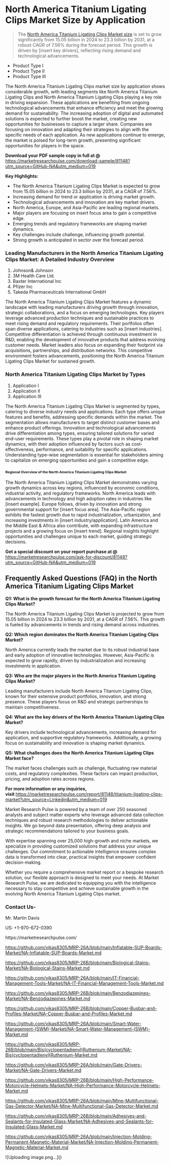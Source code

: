 <h1>North America Titanium Ligating Clips Market&nbsp;Size by Application</h1><blockquote><p>The <a href="https://marketresearchpulse.com/download-sample/81148?utm_source=GitHub-NA&amp;utm_medium=019">North America Titanium Ligating Clips Market size</a> is set to grow significantly from 15.05 billion in 2024 to 23.3 billion by 2031, at a robust CAGR of 7.56% during the forecast period. This growth is driven by [insert key drivers], reflecting rising demand and technological advancements.</p></blockquote><ul><li>Product Type I<li> Product Type II<li> Product Type III</li></ul><p>The North America Titanium Ligating Clips market size by application shows considerable growth, with leading segments like North America Titanium Ligating Clips and North America Titanium Ligating Clips playing a key role in driving expansion. These applications are benefiting from ongoing technological advancements that enhance efficiency and meet the growing demand for sustainability. The increasing adoption of digital and automated solutions is expected to further boost the market, creating new opportunities for businesses to capture a larger share. Companies are focusing on innovation and adapting their strategies to align with the specific needs of each application. As new applications continue to emerge, the market is poised for long-term growth, presenting significant opportunities for players in the space.</p><p><strong>Download your PDF sample copy in full at @ </strong><a href="https://marketresearchpulse.com/download-sample/81148?utm_source=GitHub-NA&amp;utm_medium=019">https://marketresearchpulse.com/download-sample/81148?utm_source=GitHub-NA&amp;utm_medium=019</a></p><p><strong>Key Highlights: </strong></p><ul><li>The North America Titanium Ligating Clips Market is expected to grow from 15.05 billion in 2024 to 23.3 billion by 2031, at a CAGR of 7.56%.</li><li>Increasing demand for trend or application is driving market growth.</li><li>Technological advancements and innovation are key market drivers.</li><li>North America, Europe, and Asia-Pacific are leading regional markets.</li><li>Major players are focusing on insert focus area to gain a competitive edge.</li><li>Emerging trends and regulatory frameworks are shaping market dynamics.</li><li>Key challenges include challenge, influencing growth potential.</li><li>Strong growth is anticipated in sector over the forecast period.</li></ul><h3>Leading Manufacturers in the North America Titanium Ligating Clips Market: A Detailed Industry Overview</h3><ol><li>Johnson& Johnson</li><li>3M Health Care Ltd.</li><li>Baxter International Inc</li><li>Pfizer Inc</li><li>Takeda Pharmaceuticals International GmbH</li></ol><div class="flex max-w-full flex-col flex-grow"><div class="min-h-8 text-message flex w-full flex-col items-end gap-2 whitespace-normal break-words [.text-message+&amp;]:mt-5" dir="auto" data-message-author-role="assistant" data-message-id="fd8432e4-4910-450d-b182-61b7bfb0a01f" data-message-model-slug="gpt-4o"><div class="flex w-full flex-col gap-1 empty:hidden first:pt-[3px]"><div class="markdown prose w-full break-words dark:prose-invert light"><p>The North America Titanium Ligating Clips Market features a dynamic landscape with leading manufacturers driving growth through innovation, strategic collaborations, and a focus on emerging technologies. Key players leverage advanced production techniques and sustainable practices to meet rising demand and regulatory requirements. Their portfolios often span diverse applications, catering to industries such as [insert industries]. Competitive differentiation is achieved through continuous investment in R&amp;D, enabling the development of innovative products that address evolving customer needs. Market leaders also focus on expanding their footprint via acquisitions, partnerships, and distribution networks. This competitive environment fosters advancements, positioning the North America Titanium Ligating Clips Market for sustained growth.</p></div></div></div></div><h3>North America Titanium Ligating Clips Market by Types</h3><ol><li>Application I<li> Application II<li> Application III</li></ol><div class="flex max-w-full flex-col flex-grow"><div class="min-h-8 text-message flex w-full flex-col items-end gap-2 whitespace-normal break-words [.text-message+&amp;]:mt-5" dir="auto" data-message-author-role="assistant" data-message-id="084470be-0bb7-4664-bddf-5156b4f41249" data-message-model-slug="gpt-4o-mini"><div class="flex w-full flex-col gap-1 empty:hidden first:pt-[3px]"><div class="markdown prose w-full break-words dark:prose-invert light"><p>The North America Titanium Ligating Clips Market is segmented by types, catering to diverse industry needs and applications. Each type offers unique features and benefits, addressing specific demands within the market. The segmentation allows manufacturers to target distinct customer bases and enhance product offerings. Innovation and technological advancements drive differentiation among types, ensuring tailored solutions for varied end-user requirements. These types play a pivotal role in shaping market dynamics, with their adoption influenced by factors such as cost-effectiveness, performance, and suitability for specific applications. Understanding type-wise segmentation is essential for stakeholders aiming to capitalize on emerging opportunities and gain a competitive edge.</p></div></div></div></div><h3><span style="font-size: 11px;">Regional Overview of the North America Titanium Ligating Clips Market</span></h3><div class="flex max-w-full flex-col flex-grow"><div class="min-h-8 text-message flex w-full flex-col items-end gap-2 whitespace-normal break-words [.text-message+&amp;]:mt-5" dir="auto" data-message-author-role="assistant" data-message-id="e9038762-ce64-4e30-91c9-9bd413514231" data-message-model-slug="gpt-4o-mini"><div class="flex w-full flex-col gap-1 empty:hidden first:pt-[3px]"><div class="markdown prose w-full break-words dark:prose-invert light"><p>The North America Titanium Ligating Clips Market demonstrates varying growth dynamics across key regions, influenced by economic conditions, industrial activity, and regulatory frameworks. North America leads with advancements in technology and high adoption rates in industries like [insert example]. Europe follows, driven by innovation and strong governmental support for [insert focus area]. The Asia-Pacific region exhibits the fastest growth due to rapid industrialization, urbanization, and increasing investments in [insert industry/application]. Latin America and the Middle East &amp; Africa also contribute, with expanding infrastructure projects and a growing focus on [insert trend]. Regional insights highlight opportunities and challenges unique to each market, guiding strategic decisions.</p></div></div></div></div><p><strong>Get a special discount on your report purchase at @ </strong><a href="https://marketresearchpulse.com/ask-for-discount/81148?utm_source=GitHub-NA&amp;utm_medium=019">https://marketresearchpulse.com/ask-for-discount/81148?utm_source=GitHub-NA&amp;utm_medium=019</a></p><h2>Frequently Asked Questions (FAQ) in the North America Titanium Ligating Clips Market</h2><p><strong>Q1: What is the growth forecast for the North America Titanium Ligating Clips Market?</strong></p><p>The North America Titanium Ligating Clips Market is projected to grow from 15.05 billion in 2024 to 23.3 billion by 2031, at a CAGR of 7.56%. This growth is fueled by advancements in trends and rising demand across industries.</p><p><strong>Q2: Which region dominates the North America Titanium Ligating Clips Market?</strong></p><p>North America currently leads the market due to its robust industrial base and early adoption of innovative technologies. However, Asia-Pacific is expected to grow rapidly, driven by industrialization and increasing investments in application.</p><p><strong>Q3: Who are the major players in the North America Titanium Ligating Clips Market?</strong></p><p>Leading manufacturers include North America Titanium Ligating Clips, known for their extensive product portfolios, innovation, and strong presence. These players focus on R&amp;D and strategic partnerships to maintain competitiveness.</p><p><strong>Q4: What are the key drivers of the North America Titanium Ligating Clips Market?</strong></p><p>Key drivers include technological advancements, increasing demand for application, and supportive regulatory frameworks. Additionally, a growing focus on sustainability and innovation is shaping market dynamics.</p><p><strong>Q5: What challenges does the North America Titanium Ligating Clips Market face?</strong></p><p>The market faces challenges such as challenge, fluctuating raw material costs, and regulatory complexities. These factors can impact production, pricing, and adoption rates across regions.</p><p><strong>For more information or any inquiries, visit&nbsp;</strong><a href="https://marketresearchpulse.com/report/81148/titanium-ligating-clips-market?utm_source=Linkedin&utm_medium=019">https://marketresearchpulse.com/report/81148/titanium-ligating-clips-market?utm_source=Linkedin&utm_medium=019</a></p><p>Market Research Pulse is powered by a team of over 250 seasoned analysts and subject matter experts who leverage advanced data collection techniques and robust research methodologies to deliver actionable insights. We go beyond data presentation, offering deep analysis and strategic recommendations tailored to your business goals.</p><p>With expertise spanning over 25,000 high-growth and niche markets, we specialize in providing customized solutions that address your unique challenges. Our commitment to actionable intelligence ensures complex data is transformed into clear, practical insights that empower confident decision-making.</p><p>Whether you require a comprehensive market report or a bespoke research solution, our flexible approach is designed to meet your needs. At Market Research Pulse, we are dedicated to equipping you with the intelligence necessary to stay competitive and achieve sustainable growth in the evolving North America Titanium Ligating Clips market.</p><h3><strong>Contact Us-</strong></h3><p>Mr. Martin Davis</p><p>US: +1-970-672-0390</p><p>https://marketresearchpulse.com/</p><p><a href="https://github.com/vikas8305/MRP-26A/blob/main/Inflatable-SUP-Boards-Market/NA-Inflatable-SUP-Boards-Market.md">https://github.com/vikas8305/MRP-26A/blob/main/Inflatable-SUP-Boards-Market/NA-Inflatable-SUP-Boards-Market.md</a></p><p><a href="https://github.com/vikas8305/MRP-26B/blob/main/Biological-Stains-Market/NA-Biological-Stains-Market.md">https://github.com/vikas8305/MRP-26B/blob/main/Biological-Stains-Market/NA-Biological-Stains-Market.md</a></p><p><a href="https://github.com/vikas8305/MRP-26A/blob/main/IT-Financial-Management-Tools-Market/NA-IT-Financial-Management-Tools-Market.md">https://github.com/vikas8305/MRP-26A/blob/main/IT-Financial-Management-Tools-Market/NA-IT-Financial-Management-Tools-Market.md</a></p><p><a href="https://github.com/vikas8305/MRP-26B/blob/main/Benzodiazepines-Market/NA-Benzodiazepines-Market.md">https://github.com/vikas8305/MRP-26B/blob/main/Benzodiazepines-Market/NA-Benzodiazepines-Market.md</a></p><p><a href="https://github.com/vikas8305/MRP-26B/blob/main/Copper-Busbar-and-Profiles-Market/NA-Copper-Busbar-and-Profiles-Market.md">https://github.com/vikas8305/MRP-26B/blob/main/Copper-Busbar-and-Profiles-Market/NA-Copper-Busbar-and-Profiles-Market.md</a></p><p><a href="https://github.com/vikas8305/MRP-26A/blob/main/Smart-Water-Management-(SWM)-Market/NA-Smart-Water-Management-(SWM)-Market.md">https://github.com/vikas8305/MRP-26A/blob/main/Smart-Water-Management-(SWM)-Market/NA-Smart-Water-Management-(SWM)-Market.md</a></p><p><a href="https://github.com/vikas8305/MRP-26B/blob/main/Bis(cyclopentadienyl)Ruthenium-Market/NA-Bis(cyclopentadienyl)Ruthenium-Market.md">https://github.com/vikas8305/MRP-26B/blob/main/Bis(cyclopentadienyl)Ruthenium-Market/NA-Bis(cyclopentadienyl)Ruthenium-Market.md</a></p><p><a href="https://github.com/vikas8305/MRP-26A/blob/main/Gate-Drivers-Market/NA-Gate-Drivers-Market.md">https://github.com/vikas8305/MRP-26A/blob/main/Gate-Drivers-Market/NA-Gate-Drivers-Market.md</a></p><p><a href="https://github.com/vikas8305/MRP-26B/blob/main/High-Performance-Motorcycle-Helmets-Market/NA-High-Performance-Motorcycle-Helmets-Market.md">https://github.com/vikas8305/MRP-26B/blob/main/High-Performance-Motorcycle-Helmets-Market/NA-High-Performance-Motorcycle-Helmets-Market.md</a></p><p><a href="https://github.com/vikas8305/MRP-26A/blob/main/Mine-Multifunctional-Gas-Detector-Market/NA-Mine-Multifunctional-Gas-Detector-Market.md">https://github.com/vikas8305/MRP-26A/blob/main/Mine-Multifunctional-Gas-Detector-Market/NA-Mine-Multifunctional-Gas-Detector-Market.md</a></p><p><a href="https://github.com/vikas8305/MRP-26B/blob/main/Adhesives-and-Sealants-for-Insulated-Glass-Market/NA-Adhesives-and-Sealants-for-Insulated-Glass-Market.md">https://github.com/vikas8305/MRP-26B/blob/main/Adhesives-and-Sealants-for-Insulated-Glass-Market/NA-Adhesives-and-Sealants-for-Insulated-Glass-Market.md</a></p><p><a href="https://github.com/vikas8305/MRP-26A/blob/main/Injection-Molding-Permanent-Magnetic-Material-Market/NA-Injection-Molding-Permanent-Magnetic-Material-Market.md">https://github.com/vikas8305/MRP-26A/blob/main/Injection-Molding-Permanent-Magnetic-Material-Market/NA-Injection-Molding-Permanent-Magnetic-Material-Market.md</a></p>
![Uploading image.png…]()
